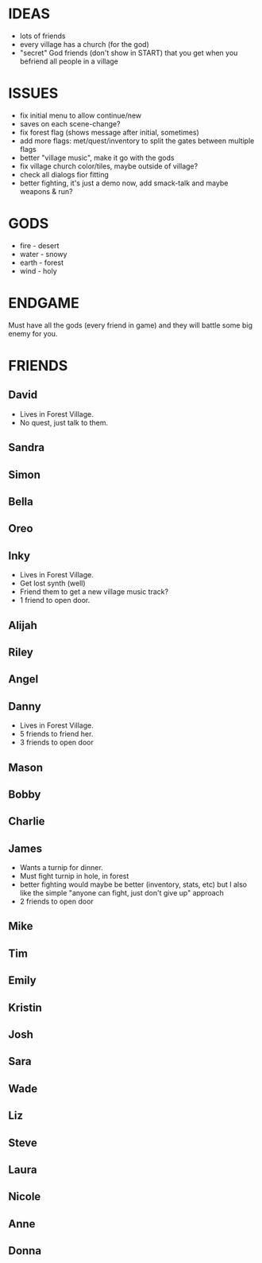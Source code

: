 # IDEAS

- lots of friends
- every village has a church (for the god)
- "secret" God friends (don't show in START) that you get when you befriend all people in a village

# ISSUES

- fix initial menu to allow continue/new
- saves on each scene-change?
- fix forest flag (shows message after initial, sometimes)
- add more flags: met/quest/inventory to split the gates between multiple flags
- better "village music", make it go with the gods
- fix village church color/tiles, maybe outside of village?
- check all dialogs fior fitting
- better fighting, it's just a demo now, add smack-talk and maybe weapons & run?


# GODS

- fire - desert
- water - snowy
- earth - forest
- wind - holy

# ENDGAME

Must have all the gods (every friend in game) and they will battle some big enemy for you.


# FRIENDS

## David

- Lives in Forest Village.
- No quest, just talk to them.


## Sandra

## Simon

## Bella

## Oreo

## Inky

- Lives in Forest Village.
- Get lost synth (well)
- Friend them to get a new village music track?
- 1 friend to open door.


## Alijah

## Riley

## Angel

## Danny

- Lives in Forest Village.
- 5 friends to friend her. 
- 3 friends to open door

## Mason

## Bobby

## Charlie

## James

- Wants a turnip for dinner.
- Must fight turnip in hole, in forest
- better fighting would maybe be better (inventory, stats, etc) but I also like the simple "anyone can fight, just don't give up" approach
- 2 friends to open door

## Mike

## Tim

## Emily

## Kristin

## Josh

## Sara

## Wade

## Liz

## Steve

## Laura

## Nicole

## Anne

## Donna


